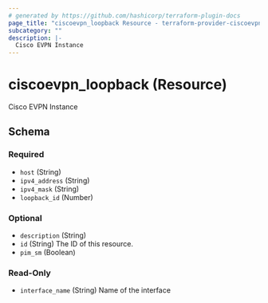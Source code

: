 ```yaml
---
# generated by https://github.com/hashicorp/terraform-plugin-docs
page_title: "ciscoevpn_loopback Resource - terraform-provider-ciscoevpn"
subcategory: ""
description: |-
  Cisco EVPN Instance
---
```


# ciscoevpn_loopback (Resource)

Cisco EVPN Instance



<!-- schema generated by tfplugindocs -->
## Schema

### Required

- `host` (String)
- `ipv4_address` (String)
- `ipv4_mask` (String)
- `loopback_id` (Number)

### Optional

- `description` (String)
- `id` (String) The ID of this resource.
- `pim_sm` (Boolean)

### Read-Only

- `interface_name` (String) Name of the interface


